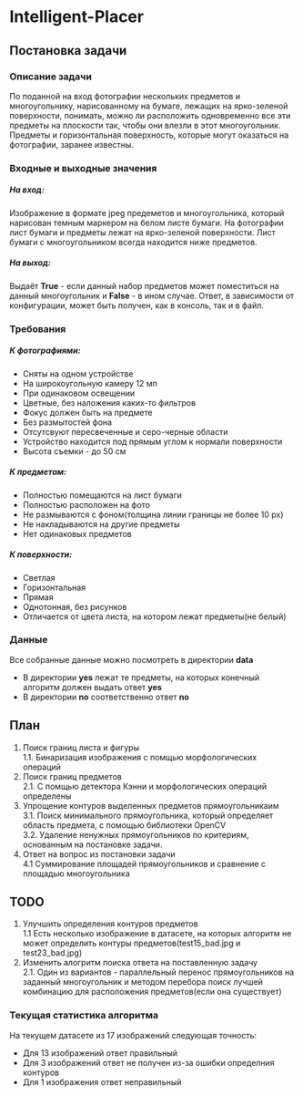 # Intelligent-Placer

## Постановка задачи

### Описание задачи

По поданной на вход фотографии нескольких предметов и многоугольнику, нарисованному на бумаге, лежащих на ярко-зеленой поверхности, понимать, можно ли расположить одновременно все эти предметы на плоскости так, чтобы они влезли в этот многоугольник. Предметы и горизонтальная поверхность, которые могут оказаться на фотографии, заранее известны.

### Входные и выходные значения

##### На вход:

Изображение в формате jpeg предеметов и многоугольника, который нарисован темным маркером на белом листе бумаги. На фотографии лист бумаги и предметы лежат на ярко-зеленой поверхности. Лист бумаги с многоугольником всегда находится ниже предметов.

##### На выход:

Выдаёт **True** - если данный набор предметов может поместиться на данный многоугольник и **False** - в ином случае. Ответ, в зависимости от конфигурации, может быть получен, как в консоль, так и в файл.



### Требования

##### К фотографиями:
- Сняты на одном устройстве
- На широкоугольную камеру 12 мп
- При одинаковом освещении
- Цветные, без наложения каких-то фильтров
- Фокус должен быть на предмете
- Без размытостей фона
- Отсутсвуют пересвеченные и серо-черные области
- Устройство находится под прямым углом к нормали поверхности
- Высота съемки - до 50 см

##### К предметам:
- Полностью помещаются на лист бумаги
- Полностью расположен на фото
- Не размываются с фоном(толщина линии границы не более 10 px)
- Не накладываются на другие предметы
- Нет одинаковых предметов

##### К поверхности:
- Светлая
- Горизонтальная
- Прямая
- Однотонная, без рисунков
- Отличается от цвета листа, на котором лежат предметы(не белый)

### Данные

Все собранные данные можно посмотреть в директории **data**
- В директории **yes** лежат те предметы, на которых конечный алгоритм должен выдать ответ **yes**
- В директории **no** соответственно ответ **no**

## План
1. Поиск границ листа и фигуры <br/>
    1.1. Бинаризация изображения с помщью морфологических операций
2. Поиск границ предметов <br/>
	2.1. С помщью детектора Кэнни и морфологических операций определены 
3. Упрощение контуров выделенных предметов прямоугольникаим <br/>
	3.1. Поиск минимального прямоугольника, который определяет область предмета, с помощью библиотеки OpenCV<br/>
	3.2. Удаление ненужных прямоугольников по критериям, основанным на постановке задачи.
4. Ответ на вопрос из постановки задачи <br/>
	4.1 Суммирование площадей прямоугольников и сравнение с площадью многоугольника
	
## TODO
1. Улучшить определения контуров предметов <br/>
   1.1 Есть несколько изображение в датасете, на которых алгоритм не может определить контуры предметов(test15_bad.jpg и test23_bad.jpg)
2. Изменить алогритм поиска ответа на поставленную задачу <br/>
  2.1. Один из вариантов - параллельный перенос прямоугольников на заданный многоугольник и методом перебора поиск лучшей комбинацию для расположения предметов(если она существует)

### Текущая статистика алгоритма

На текущем датасете из 17 изображений следующая точность:
- Для 13 изображений ответ правильный
- Для 3 изображений ответ не получен из-за ошибки определния контуров
- Для 1 изображения ответ неправильный